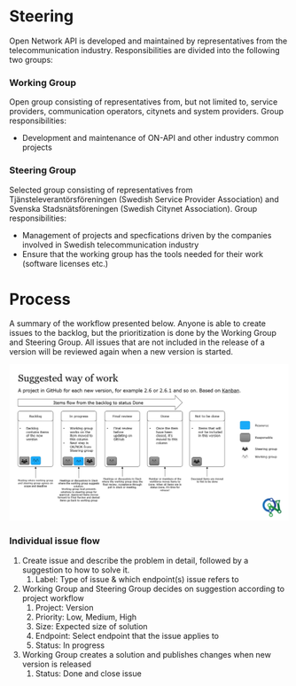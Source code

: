 # Steering
Open Network API is developed and maintained by representatives from the telecommunication industry.
Responsibilities are divided into the following two groups:

### Working Group
Open group consisting of representatives from, but not limited to, service providers, communication operators, citynets and system providers. 
Group responsibilities:
  * Development and maintenance of ON-API and other industry common projects

### Steering Group
Selected group consisting of representatives from Tjänsteleverantörsföreningen (Swedish Service Provider Association) and Svenska Stadsnätsföreningen (Swedish Citynet Association). 
Group responsibilities:
  * Management of projects and specfications driven by the companies involved in Swedish telecommunication industry
  * Ensure that the working group has the tools needed for their work (software licenses etc.)

# Process
A summary of the workflow presented below. Anyone is able to create issues to the backlog, but the prioritization is done by the Working Group and Steering Group.
All issues that are not included in the release of a version will be reviewed again when a new version is started.

![image](/images/onapi_workflow.png)

### Individual issue flow
1. Create issue and describe the problem in detail, followed by a suggestion to how to solve it. 
      1) Label: Type of issue & which endpoint(s) issue refers to
2. Working Group and Steering Group decides on suggestion according to project workflow
      1) Project: Version
      2) Priority: Low, Medium, High
      3) Size: Expected size of solution
      4) Endpoint: Select endpoint that the issue applies to
      5) Status: In progress
3. Working Group creates a solution and publishes changes when new version is released
      1) Status: Done and close issue